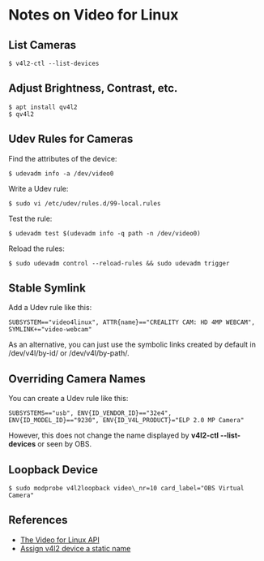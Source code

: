 # Notes on Video for Linux

## List Cameras

    $ v4l2-ctl --list-devices

## Adjust Brightness, Contrast, etc.

    $ apt install qv4l2
    $ qv4l2

## Udev Rules for Cameras

Find the attributes of the device:

    $ udevadm info -a /dev/video0

Write a Udev rule:

    $ sudo vi /etc/udev/rules.d/99-local.rules

Test the rule:

    $ udevadm test $(udevadm info -q path -n /dev/video0)

Reload the rules:

    $ sudo udevadm control --reload-rules && sudo udevadm trigger

## Stable Symlink

Add a Udev rule like this:

    SUBSYSTEM=="video4linux", ATTR{name}=="CREALITY CAM: HD 4MP WEBCAM", SYMLINK+="video-webcam"

As an alternative, you can just use the symbolic links created by default in /dev/v4l/by-id/ or /dev/v4l/by-path/.

## Overriding Camera Names

You can create a Udev rule like this:

    SUBSYSTEMS=="usb", ENV{ID_VENDOR_ID}=="32e4", ENV{ID_MODEL_ID}=="9230", ENV{ID_V4L_PRODUCT}="ELP 2.0 MP Camera"

However, this does not change the name displayed by **v4l2-ctl --list-devices** or seen by OBS. 

## Loopback Device

    $ sudo modprobe v4l2loopback video\_nr=10 card_label="OBS Virtual Camera"

## References

* [The Video for Linux API](https://www.kernel.org/doc/html/v4.8/media/uapi/v4l/v4l2.html)
* [Assign v4l2 device a static name](https://docs.formant.io/docs/assign-v4l2-device-a-static-name)


